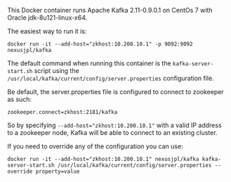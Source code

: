 

This Docker container runs Apache Kafka 2.11-0.9.0.1 on CentOs 7 with Oracle jdk-8u121-linux-x64.

The easiest way to run it is:

    docker run -it --add-host="zkhost:10.200.10.1" -p 9092:9092 nexusjpl/kafka

The default command when running this container is the `kafka-server-start.sh` script using the `/usr/local/kafka/current/config/server.properties` configuration file. 

Be default, the server.properties file is configured to connect to zookeeper as such:

    zookeeper.connect=zkhost:2181/kafka

So by specifying `--add-host="zkhost:10.200.10.1"` with a valid IP address to a zookeeper node, Kafka will be able to connect to an existing cluster.

If you need to override any of the configuration you can use:

    docker run -it --add-host="zkhost:10.200.10.1" nexusjpl/kafka kafka-server-start.sh /usr/local/kafka/current/config/server.properties --override property=value